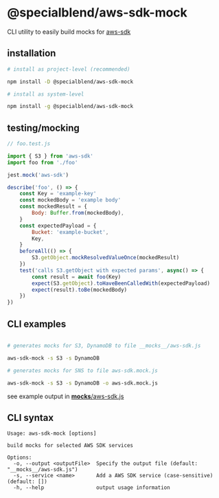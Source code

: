 # @specialblend/aws-sdk-mock

CLI utility to easily build mocks for [aws-sdk](https://github.com/aws/aws-sdk-js)

## installation

```bash
# install as project-level (recommended)

npm install -D @specialblend/aws-sdk-mock

# install as system-level

npm install -g @specialblend/aws-sdk-mock

```

## testing/mocking

```javascript
// foo.test.js

import { S3 } from 'aws-sdk'
import foo from './foo'

jest.mock('aws-sdk')

describe('foo', () => {
    const Key = 'example-key'
    const mockedBody = 'example body'
    const mockedResult = {
        Body: Buffer.from(mockedBody),
    }
    const expectedPayload = {
        Bucket: 'example-bucket',
        Key,
    }
    beforeAll(() => {
        S3.getObject.mockResolvedValueOnce(mockedResult)
    })
    test('calls S3.getObject with expected params', async() => {
        const result = await foo(Key)
        expect(S3.getObject).toHaveBeenCalledWith(expectedPayload)
        expect(result).toBe(mockedBody)
    })
})
```

## CLI examples

```bash

# generates mocks for S3, DynamoDB to file __mocks__/aws-sdk.js

aws-sdk-mock -s S3 -s DynamoDB

# generates mocks for SNS to file aws-sdk.mock.js

aws-sdk-mock -s S3 -s DynamoDB -o aws-sdk.mock.js

```

see example output in [__mocks__/aws-sdk.js](__mocks__/aws-sdk.js)

## CLI syntax
```
Usage: aws-sdk-mock [options]

build mocks for selected AWS SDK services

Options:
  -o, --output <outputFile>  Specify the output file (default: "__mocks__/aws-sdk.js")
  -s, --service <name>       Add a AWS SDK service (case-sensitive) (default: [])
  -h, --help                 output usage information

```
